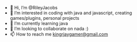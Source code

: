 - 👋 Hi, I’m @RileyJacobs
- 👀 I’m interested in coding with java and javascript, creating games/plugins, personal projects
- 🌱 I’m currently learning java
- 💞️ I’m looking to collaborate on nada :)
- 📫 How to reach me kingrjaygamer@gmail.com

<!---
RileyJacobs/RileyJacobs is a ✨ special ✨ repository because its `README.md` (this file) appears on your GitHub profile.
You can click the Preview link to take a look at your changes.
--->
